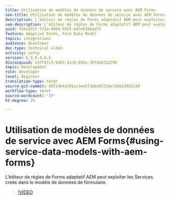 ```yaml
---
title: Utilisation de modèles de données de service avec AEM Forms
seo-title: Utilisation de modèles de données de service avec AEM Forms
description: L’éditeur de règles de Forms adaptatif AEM peut exploiter les Services créés dans le modèle de données de formulaire.
seo-description: L’éditeur de règles de Forms adaptatif AEM peut exploiter les Services créés dans le modèle de données de formulaire.
uuid: fb4a331f-231a-4864-9325-6dceb288ad75
feature: Adaptive Forms, Form Data Model
topics: integrations
audience: developer
doc-type: technical video
activity: setup
version: 6.3,6.4,6.5
discoiquuid: e3ff47c3-9ab3-41cb-83ba-38f3eb7b2299
topic: Development
role: Developer
level: Beginner
translation-type: tm+mt
source-git-commit: d9714b9a291ec3ee5f3dba9723de72bb120d2149
workflow-type: tm+mt
source-wordcount: '77'
ht-degree: 2%

---
```



# Utilisation de modèles de données de service avec AEM Forms{#using-service-data-models-with-aem-forms}

L’éditeur de règles de Forms adaptatif AEM peut exploiter les Services créés dans le modèle de données de formulaire.

>[!VIDEO](https://video.tv.adobe.com/v/17739/?quality=9&learn=on)

